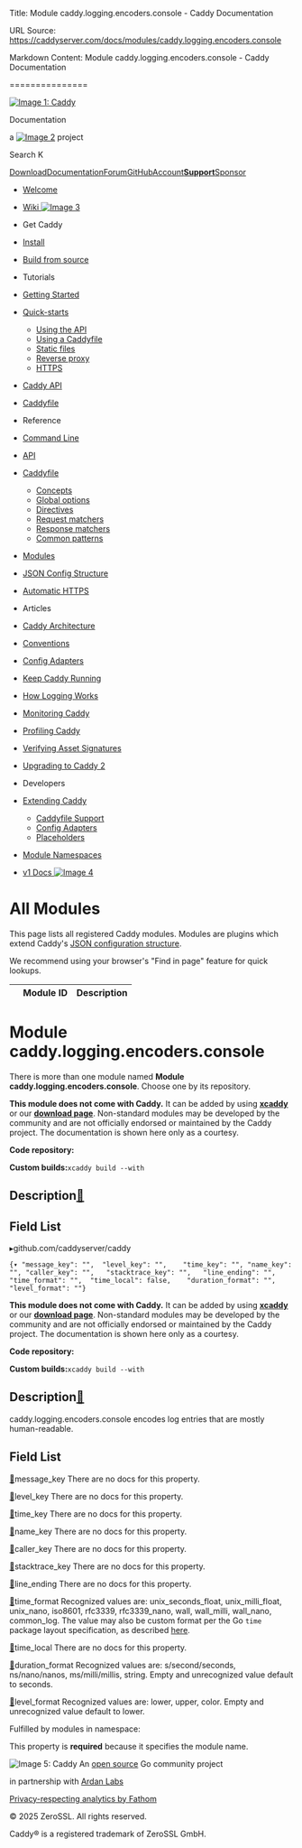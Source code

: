 Title: Module caddy.logging.encoders.console - Caddy Documentation

URL Source: https://caddyserver.com/docs/modules/caddy.logging.encoders.console

Markdown Content:
Module caddy.logging.encoders.console - Caddy Documentation

===============

[![Image 1: Caddy](https://caddyserver.com/old/resources/images/caddy-logo.svg)](https://caddyserver.com/)

Documentation

 a [![Image 2](https://caddyserver.com/old/resources/images/zerossl-logo.svg)](https://zerossl.com/) project 

Search K

[Download](https://caddyserver.com/download)[Documentation](https://caddyserver.com/docs/)[Forum](https://caddy.community/)[GitHub](https://github.com/caddyserver/caddy)[Account](https://caddyserver.com/account/)[**Support**](https://caddyserver.com/support)[Sponsor](https://caddyserver.com/sponsor)
*   [Welcome](https://caddyserver.com/docs/)
*   [Wiki ![Image 3](https://caddyserver.com/old/resources/images/external-link.svg)](https://caddy.community/c/wiki/13)
*   Get Caddy
*   [Install](https://caddyserver.com/docs/install)
*   [Build from source](https://caddyserver.com/docs/build)
*   Tutorials
*   [Getting Started](https://caddyserver.com/docs/getting-started)
*   [Quick-starts](https://caddyserver.com/docs/quick-starts)
    *   [Using the API](https://caddyserver.com/docs/quick-starts/api)
    *   [Using a Caddyfile](https://caddyserver.com/docs/quick-starts/caddyfile)
    *   [Static files](https://caddyserver.com/docs/quick-starts/static-files)
    *   [Reverse proxy](https://caddyserver.com/docs/quick-starts/reverse-proxy)
    *   [HTTPS](https://caddyserver.com/docs/quick-starts/https)

*   [Caddy API](https://caddyserver.com/docs/api-tutorial)
*   [Caddyfile](https://caddyserver.com/docs/caddyfile-tutorial)
*   Reference
*   [Command Line](https://caddyserver.com/docs/command-line)
*   [API](https://caddyserver.com/docs/api)
*   [Caddyfile](https://caddyserver.com/docs/caddyfile)
    *   [Concepts](https://caddyserver.com/docs/caddyfile/concepts)
    *   [Global options](https://caddyserver.com/docs/caddyfile/options)
    *   [Directives](https://caddyserver.com/docs/caddyfile/directives)
    *   [Request matchers](https://caddyserver.com/docs/caddyfile/matchers)
    *   [Response matchers](https://caddyserver.com/docs/caddyfile/response-matchers)
    *   [Common patterns](https://caddyserver.com/docs/caddyfile/patterns)

*   [Modules](https://caddyserver.com/docs/modules/)
*   [JSON Config Structure](https://caddyserver.com/docs/json/)
*   [Automatic HTTPS](https://caddyserver.com/docs/automatic-https)
*   Articles
*   [Caddy Architecture](https://caddyserver.com/docs/architecture)
*   [Conventions](https://caddyserver.com/docs/conventions)
*   [Config Adapters](https://caddyserver.com/docs/config-adapters)
*   [Keep Caddy Running](https://caddyserver.com/docs/running)
*   [How Logging Works](https://caddyserver.com/docs/logging)
*   [Monitoring Caddy](https://caddyserver.com/docs/metrics)
*   [Profiling Caddy](https://caddyserver.com/docs/profiling)
*   [Verifying Asset Signatures](https://caddyserver.com/docs/signature-verification)
*   [Upgrading to Caddy 2](https://caddyserver.com/docs/v2-upgrade)
*   Developers
*   [Extending Caddy](https://caddyserver.com/docs/extending-caddy)
    *   [Caddyfile Support](https://caddyserver.com/docs/extending-caddy/caddyfile)
    *   [Config Adapters](https://caddyserver.com/docs/extending-caddy/config-adapters)
    *   [Placeholders](https://caddyserver.com/docs/extending-caddy/placeholders)

*   [Module Namespaces](https://caddyserver.com/docs/extending-caddy/namespaces)

*   [v1 Docs ![Image 4](https://caddyserver.com/old/resources/images/external-link.svg)](https://caddyserver.com/caddy-v1-docs-archive.tar.gz)

All Modules
===========

This page lists all registered Caddy modules. Modules are plugins which extend Caddy's [JSON configuration structure](https://caddyserver.com/docs/json/).

We recommend using your browser's "Find in page" feature for quick lookups.

|  | Module ID | Description |
| --- | --- | --- |

Module caddy.logging.encoders.console
=====================================

 There is more than one module named **Module caddy.logging.encoders.console**. Choose one by its repository. 

**This module does not come with Caddy.** It can be added by using **[xcaddy](https://caddyserver.com/docs/build#xcaddy)** or our **[download page](https://caddyserver.com/download)**. Non-standard modules may be developed by the community and are not officially endorsed or maintained by the Caddy project. The documentation is shown here only as a courtesy. 

**Code repository: [](javascript:)**

**Custom builds:**`xcaddy build --with`

Description[🔗](https://caddyserver.com/docs/modules/caddy.logging.encoders.console#docs "Direct link")
-------------------------------------------------------------------------------------------------------

Field List
----------

▸github.com/caddyserver/caddy

`{▾	"message_key": "",	"level_key": "",	"time_key": "",	"name_key": "",	"caller_key": "",	"stacktrace_key": "",	"line_ending": "",	"time_format": "",	"time_local": false,	"duration_format": "",	"level_format": ""}`

**This module does not come with Caddy.** It can be added by using **[xcaddy](https://caddyserver.com/docs/build#xcaddy)** or our **[download page](https://caddyserver.com/download)**. Non-standard modules may be developed by the community and are not officially endorsed or maintained by the Caddy project. The documentation is shown here only as a courtesy. 

**Code repository: [](javascript:)**

**Custom builds:**`xcaddy build --with`

Description[🔗](https://caddyserver.com/docs/modules/caddy.logging.encoders.console#docs "Direct link")
-------------------------------------------------------------------------------------------------------

caddy.logging.encoders.console encodes log entries that are mostly human-readable.

Field List
----------

[🔗](https://caddyserver.com/docs/modules/caddy.logging.encoders.console#message_key)message_key
There are no docs for this property.

[🔗](https://caddyserver.com/docs/modules/caddy.logging.encoders.console#level_key)level_key
There are no docs for this property.

[🔗](https://caddyserver.com/docs/modules/caddy.logging.encoders.console#time_key)time_key
There are no docs for this property.

[🔗](https://caddyserver.com/docs/modules/caddy.logging.encoders.console#name_key)name_key
There are no docs for this property.

[🔗](https://caddyserver.com/docs/modules/caddy.logging.encoders.console#caller_key)caller_key
There are no docs for this property.

[🔗](https://caddyserver.com/docs/modules/caddy.logging.encoders.console#stacktrace_key)stacktrace_key
There are no docs for this property.

[🔗](https://caddyserver.com/docs/modules/caddy.logging.encoders.console#line_ending)line_ending
There are no docs for this property.

[🔗](https://caddyserver.com/docs/modules/caddy.logging.encoders.console#time_format)time_format
Recognized values are: unix_seconds_float, unix_milli_float, unix_nano, iso8601, rfc3339, rfc3339_nano, wall, wall_milli, wall_nano, common_log. The value may also be custom format per the Go `time` package layout specification, as described [here](https://pkg.go.dev/time#pkg-constants).

[🔗](https://caddyserver.com/docs/modules/caddy.logging.encoders.console#time_local)time_local
There are no docs for this property.

[🔗](https://caddyserver.com/docs/modules/caddy.logging.encoders.console#duration_format)duration_format
Recognized values are: s/second/seconds, ns/nano/nanos, ms/milli/millis, string. Empty and unrecognized value default to seconds.

[🔗](https://caddyserver.com/docs/modules/caddy.logging.encoders.console#level_format)level_format
Recognized values are: lower, upper, color. Empty and unrecognized value default to lower.

Fulfilled by modules in namespace:

This property is **required** because it specifies the module name.

![Image 5: Caddy](https://caddyserver.com/old/resources/images/caddy-logo.svg) An [open source](https://github.com/caddyserver/caddy) Go community project 

 in partnership with [Ardan Labs](https://www.ardanlabs.com/)

[Privacy-respecting analytics by Fathom](https://usefathom.com/ref/AUKNWU)

 © 2025 ZeroSSL. All rights reserved. 

 Caddy® is a registered trademark of ZeroSSL GmbH.
